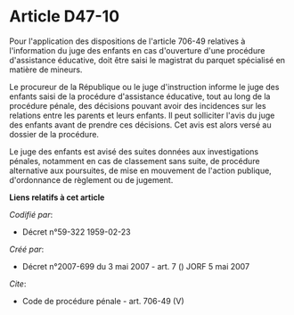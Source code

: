 # Article D47-10

Pour l'application des dispositions de l'article 706-49 relatives à l'information du juge des enfants en cas d'ouverture
d'une procédure d'assistance éducative, doit être saisi le magistrat du parquet spécialisé en matière de mineurs. 

Le procureur de la République ou le juge d'instruction informe le juge des enfants saisi de la procédure d'assistance
éducative, tout au long de la procédure pénale, des décisions pouvant avoir des incidences sur les relations entre les
parents et leurs enfants. Il peut solliciter l'avis du juge des enfants avant de prendre ces décisions. Cet avis est alors
versé au dossier de la procédure. 

Le juge des enfants est avisé des suites données aux investigations pénales, notamment en cas de classement sans suite, de
procédure alternative aux poursuites, de mise en mouvement de l'action publique, d'ordonnance de règlement ou de jugement.

**Liens relatifs à cet article**

_Codifié par_:

  - Décret n°59-322 1959-02-23

_Créé par_:

  - Décret n°2007-699 du 3 mai 2007 - art. 7 () JORF 5 mai 2007

_Cite_:

  - Code de procédure pénale - art. 706-49 (V)
